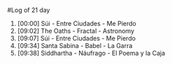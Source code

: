 #Log of 21 day

1. [00:00] Súi - Entre Ciudades - Me Pierdo
1. [09:02] The Oaths - Fractal - Astronomy
1. [09:07] Súi - Entre Ciudades - Me Pierdo
1. [09:34] Santa Sabina - Babel - La Garra
1. [09:38] Siddhartha - Náufrago - El Poema y la Caja
